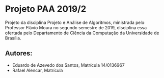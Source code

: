 # Projeto PAA 2019/2
Projeto da disciplina Projeto e Análise de Algoritmos, ministrada pelo Professor Flávio Moura no segundo semestre de 2019, disciplina essa ofertada pelo Departamento de Ciência da Computação da Universidade de Brasília.

## Autores:
- Eduardo de Azevedo dos Santos, Matrícula 14/0136967
- Rafael Alencar, Matrícula

